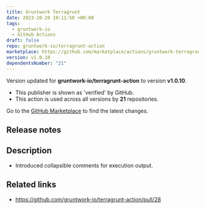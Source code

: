 ```yaml
---
title: Gruntwork Terragrunt
date: 2023-10-20 19:11:50 +00:00
tags:
  - gruntwork-io
  - GitHub Actions
draft: false
repo: gruntwork-io/terragrunt-action
marketplace: https://github.com/marketplace/actions/gruntwork-terragrunt
version: v1.0.10
dependentsNumber: "21"
---
```



Version updated for **gruntwork-io/terragrunt-action** to version **v1.0.10**.
- This publisher is shown as 'verified' by GitHub.
- This action is used across all versions by **21** repositories.

Go to the [GitHub Marketplace](https://github.com/marketplace/actions/gruntwork-terragrunt) to find the latest changes.

## Release notes

## Description

* Introduced collapsible comments for execution output.

## Related links

- https://github.com/gruntwork-io/terragrunt-action/pull/28

